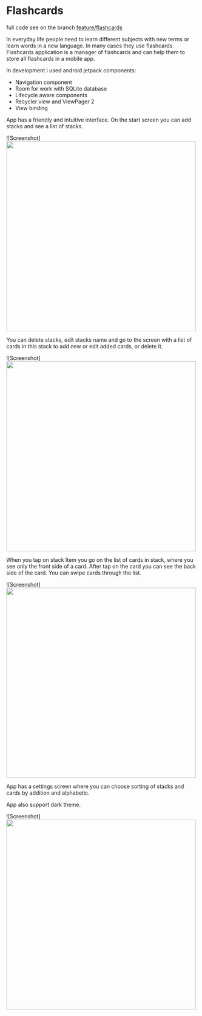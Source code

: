 #  Flashcards

full code see on the branch [feature/flashcards](https://github.com/alexsit19/flashcards/tree/feature/flashcards)

In everyday life people need to learn different subjects with new terms or learn words in a new
language. In many cases they use flashcards. Flashcards application is a manager of flashcards and
can help them to store all flashcards in a mobile app.

In development i used android jetpack components:
* Navigation component
* Room for work with SQLite database
* Lifecycle aware components
* Recycler view and ViewPager 2
* View binding

App has a friendly and intuitive interface.
On the start screen you can add stacks and see a list of stacks.

![Screenshot]<img src="https://github.com/alexsit19/flashcards/blob/master/images/Screenshot_20211209-174148_Flashcards.jpg" width=500px>

You can delete stacks, edit stacks name  and go to the screen with a list of cards in this stack to
add new or edit added cards, or delete it.

![Screenshot]<img src="https://github.com/alexsit19/flashcards/blob/master/images/Screenshot_20211209-174156_Flashcards.jpg" width=500px>

When you tap on stack Item you go on the list of cards in stack, where you see only the front side
of a card. After tap on the card you can see the back side of the card. You can swipe cards through
the list.

![Screenshot]<img src="https://github.com/alexsit19/flashcards/blob/master/images/Screenshot_20211210-125221_Flashcards.jpg" width=500px>

App has a settings screen where you can choose sorting of stacks and cards by addition and alphabetic.

App also support dark theme.

![Screenshot]<img src="https://github.com/alexsit19/flashcards/blob/master/images/Screenshot_20211210-125208_Flashcards.jpg" width=500px>


